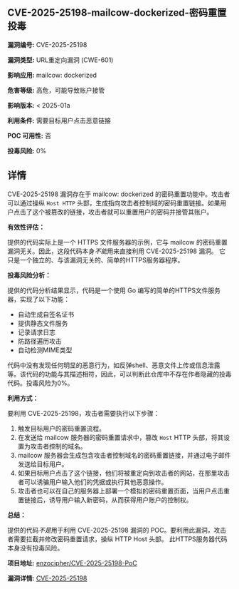## CVE-2025-25198-mailcow-dockerized-密码重置投毒

**漏洞编号:** CVE-2025-25198

**漏洞类型:** URL重定向漏洞 (CWE-601)

**影响应用:** mailcow: dockerized

**危害等级:** 高危，可能导致账户接管

**影响版本:** < 2025-01a

**利用条件:** 需要目标用户点击恶意链接

**POC 可用性:** 否

**投毒风险:** 0%

## 详情

CVE-2025-25198 漏洞存在于 mailcow: dockerized 的密码重置功能中。攻击者可以通过操纵 `Host HTTP` 头部，生成指向攻击者控制域的密码重置链接。如果用户点击了这个被篡改的链接，攻击者就可以重置用户的密码并接管其账户。

**有效性评估：**

提供的代码实际上是一个 HTTPS 文件服务器的示例，它与 mailcow 的密码重置漏洞无关。因此，这段代码本身*不能*用来直接利用 CVE-2025-25198 漏洞。 它只是一个独立的、与该漏洞无关的、简单的HTTPS服务器程序。

**投毒风险分析：**

提供的代码分析结果显示，代码是一个使用 Go 编写的简单的HTTPS文件服务器，实现了以下功能：
*   自动生成自签名证书
*   提供静态文件服务
*   记录请求日志
*   防路径遍历攻击
*   自动检测MIME类型

代码中没有发现任何明显的恶意行为，如反弹shell、恶意文件上传或信息泄露等。该代码的功能与其描述相符，因此，可以判断此仓库中不存在作者隐藏的投毒代码。投毒风险为0%。

**利用方式：**

要利用 CVE-2025-25198，攻击者需要执行以下步骤：

1.  触发目标用户的密码重置流程。
2.  在发送给 mailcow 服务器的密码重置请求中，篡改 `Host` HTTP 头部，将其设置为攻击者控制的域名。
3.  mailcow 服务器会生成包含攻击者控制域名的密码重置链接，并通过电子邮件发送给目标用户。
4.  如果目标用户点击了这个链接，他们将被重定向到攻击者的网站，在那里攻击者可以诱骗用户输入他们的凭据或执行其他恶意操作。
5. 攻击者也可以在自己的服务器上部署一个模拟的密码重置页面，当用户点击重置链接后，诱导用户输入新密码，从而获得用户账户的控制权。

**总结：**

提供的代码*不是*用于利用 CVE-2025-25198 漏洞的 POC。要利用此漏洞，攻击者需要拦截并修改密码重置请求，操纵 HTTP Host 头部。 此HTTPS服务器代码本身没有投毒风险。

**项目地址:** [enzocipher/CVE-2025-25198-PoC](https://github.com/enzocipher/CVE-2025-25198-PoC)

**漏洞详情:** [CVE-2025-25198](https://nvd.nist.gov/vuln/detail/CVE-2025-25198)